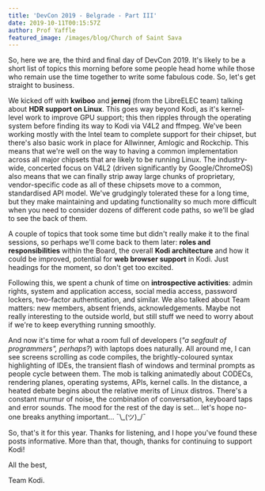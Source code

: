 ```yaml
---
title: 'DevCon 2019 - Belgrade - Part III'
date: 2019-10-11T00:15:57Z
author: Prof Yaffle
featured_image: /images/blog/Church of Saint Sava
---
```

So, here we are, the third and final day of DevCon 2019. It's likely to be a short list of topics this morning before some people head home while those who remain use the time together to write some fabulous code. So, let's get straight to business.

  

 We kicked off with **kwiboo** and **jernej** (from the LibreELEC team) talking about **HDR support on Linux**. This goes way beyond Kodi, as it's kernel-level work to improve GPU support; this then ripples through the operating system before finding its way to Kodi via V4L2 and ffmpeg. We've been working mostly with the Intel team to complete support for their chipset, but there's also basic work in place for Allwinner, Amlogic and Rockchip. This means that we're well on the way to having a common implementation across all major chipsets that are likely to be running Linux. The industry-wide, concerted focus on V4L2 (driven significantly by Google/ChromeOS) also means that we can finally strip away large chunks of proprietary, vendor-specific code as all of these chipsets move to a common, standardised API model. We've grudgingly tolerated these for a long time, but they make maintaining and updating functionality so much more difficult when you need to consider dozens of different code paths, so we'll be glad to see the back of them.

 A couple of topics that took some time but didn't really make it to the final sessions, so perhaps we'll come back to them later: **roles and responsibilities** within the Board, the overall **Kodi architecture** and how it could be improved, potential for **web browser support** in Kodi. Just headings for the moment, so don't get too excited.

 Following this, we spent a chunk of time on **introspective activities**: admin rights, system and application access, social media access, password lockers, two-factor authentication, and similar. We also talked about Team matters: new members, absent friends, acknowledgements. Maybe not really interesting to the outside world, but still stuff we need to worry about if we're to keep everything running smoothly.

 And now it's time for what a room full of developers (*"a segfault of programmers", perhaps?*) with laptops does naturally. All around me, I can see screens scrolling as code compiles, the brightly-coloured syntax highlighting of IDEs, the transient flash of windows and terminal prompts as people cycle between them. The mob is talking animatedly about CODECs, rendering planes, operating systems, APIs, kernel calls. In the distance, a heated debate begins about the relative merits of Linux distros. There's a constant murmur of noise, the combination of conversation, keyboard taps and error sounds. The mood for the rest of the day is set... let's hope no-one breaks anything important... ¯\\_(ツ)\_/¯

 So, that's it for this year. Thanks for listening, and I hope you've found these posts informative. More than that, though, thanks for continuing to support Kodi!

 All the best,

 Team Kodi.

 